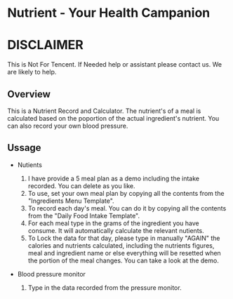 # Nutrient - Your Health Campanion

# DISCLAIMER

This is Not For Tencent. If Needed help or assistant please contact us. We are likely to help.


## Overview

This is a Nutrient Record and Calculator. The nutrient's of a meal is calculated based on the poportion of the actual ingredient's nutrient. 
You can also record your own blood pressure. 

## Ussage

 * Nutients
    1. I have provide a 5 meal plan as a demo including the intake recorded. You can delete as you like.
    2. To use, set your own meal plan by copying all the contents from the "Ingredients Menu Template".
    3. To record each day's meal. You can do it by copying all the contents from the "Daily Food Intake Template".
    4. For each meal type in the grams of the ingredient you have consume. It will automatically calculate the relevant nutients.
    5. To Lock the data for that day, please type in manually "AGAIN" the calories and nutrients calculated, including the nutrients figures, meal and ingredient name or else
       everything will be resetted when the portion of the meal changes. You can take a look at the demo. 

 * Blood pressure monitor 
    1. Type in the data recorded from the pressure monitor.